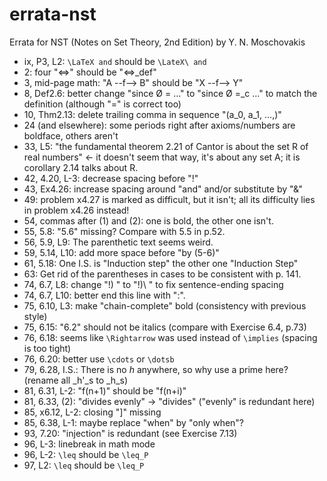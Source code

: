 # errata-nst
Errata for NST (Notes on Set Theory, 2nd Edition) by Y. N. Moschovakis

* ix, P3, L2: `\LaTeX and` should be `\LateX\ and`
* 2: four "<=>" should be "<=>_def"
* 3, mid-page math: "A --f--> B" should be "X --f--> Y"
* 8, Def2.6: better change "since Ø = ..." to "since Ø =_c ..."
  to match the definition (although "=" is correct too)
* 10, Thm2.13: delete trailing comma in sequence "(a_0, a_1, ...,)"
* 24 (and elsewhere): some periods right after axioms/numbers are boldface,
  others aren't
* 33, L5: "the fundamental theorem 2.21 of Cantor is about the set R of real
  numbers" <- it doesn't seem that way, it's about any set A;
  it is corollary 2.14 talks about R.
* 42, 4.20, L-3: decrease spacing before "!"
* 43, Ex4.26: increase spacing around "and" and/or substitute by "&"
* 49: problem x4.27 is marked as difficult, but it isn't; all its difficulty
  lies in problem x4.26 instead!
* 54, commas after (1) and (2): one is bold, the other one isn't.
* 55, 5.8: "5.6" missing?  Compare with 5.5 in p.52.
* 56, 5.9, L9: The parenthetic text seems weird.
* 59, 5.14, L10: add more space before "by (5-6)"
* 61, 5.18: One I.S. is "Induction step" the other one "Induction Step"
* 63: Get rid of the parentheses in cases to be consistent with p. 141.
* 74, 6.7, L8: change "!) " to "!)\ " to fix sentence-ending spacing
* 74, 6.7, L10: better end this line with ":".
* 75, 6.10, L3: make "chain-complete" bold (consistency with previous style)
* 75, 6.15: "6.2" should not be italics (compare with Exercise 6.4, p.73)
* 76, 6.18: seems like `\Rightarrow` was used instead of `\implies` (spacing is too tight)
* 76, 6.20: better use `\cdots` or `\dotsb`
* 79, 6.28, I.S.: There is no _h_ anywhere, so why use a prime here?  (rename all _h'_s to _h_s)
* 81, 6.31, L-2: "f(n+1)" should be "f(n+i)"
* 81, 6.33, (2): "divides evenly" -> "divides" ("evenly" is redundant here)
* 85, x6.12, L-2: closing "]" missing
* 85, 6.38, L-1: maybe replace "when" by "only when"?
* 93, 7.20: "injection" is redundant (see Exercise 7.13)
* 96, L-3: linebreak in math mode
* 96, L-2: `\leq` should be `\leq_P`
* 97, L2: `\leq` should be `\leq_P`
